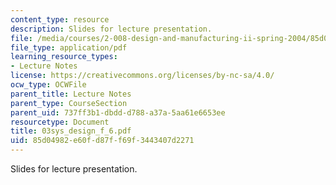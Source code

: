 ```yaml
---
content_type: resource
description: Slides for lecture presentation.
file: /media/courses/2-008-design-and-manufacturing-ii-spring-2004/85d04982e60fd87ff69f3443407d2271_03sys_design_f_6.pdf
file_type: application/pdf
learning_resource_types:
- Lecture Notes
license: https://creativecommons.org/licenses/by-nc-sa/4.0/
ocw_type: OCWFile
parent_title: Lecture Notes
parent_type: CourseSection
parent_uid: 737ff3b1-dbdd-d788-a37a-5aa61e6653ee
resourcetype: Document
title: 03sys_design_f_6.pdf
uid: 85d04982-e60f-d87f-f69f-3443407d2271
---
```

Slides for lecture presentation.